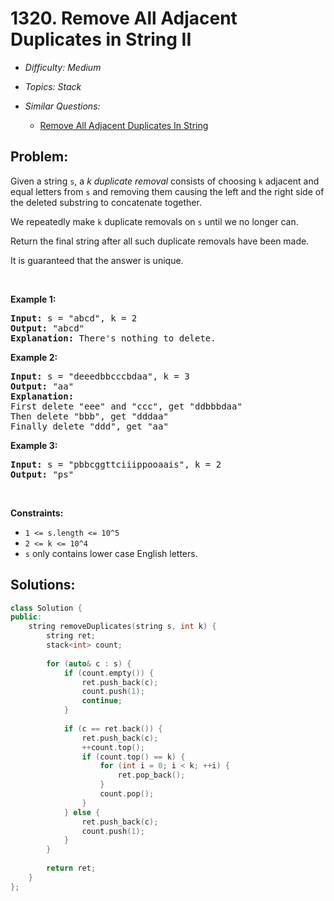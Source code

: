 # 1320. Remove All Adjacent Duplicates in String II

* *Difficulty: Medium*

* *Topics: Stack*

* *Similar Questions:*

  * [Remove All Adjacent Duplicates In String](remove-all-adjacent-duplicates-in-string.md)

## Problem:

<p>Given a string&nbsp;<code>s</code>, a <em>k</em>&nbsp;<em>duplicate removal</em>&nbsp;consists of choosing <code>k</code>&nbsp;adjacent and equal letters from&nbsp;<code>s</code> and removing&nbsp;them causing the left and the right side of the deleted substring to concatenate together.</p>

<p>We repeatedly make <code>k</code> duplicate removals on <code>s</code> until we no longer can.</p>

<p>Return the final string after all such duplicate removals have been made.</p>

<p>It is guaranteed that the answer is unique.</p>

<p>&nbsp;</p>
<p><strong>Example 1:</strong></p>

<pre>
<strong>Input:</strong> s = &quot;abcd&quot;, k = 2
<strong>Output:</strong> &quot;abcd&quot;
<strong>Explanation: </strong>There&#39;s nothing to delete.</pre>

<p><strong>Example 2:</strong></p>

<pre>
<strong>Input:</strong> s = &quot;deeedbbcccbdaa&quot;, k = 3
<strong>Output:</strong> &quot;aa&quot;
<strong>Explanation: 
</strong>First delete &quot;eee&quot; and &quot;ccc&quot;, get &quot;ddbbbdaa&quot;
Then delete &quot;bbb&quot;, get &quot;dddaa&quot;
Finally delete &quot;ddd&quot;, get &quot;aa&quot;</pre>

<p><strong>Example 3:</strong></p>

<pre>
<strong>Input:</strong> s = &quot;pbbcggttciiippooaais&quot;, k = 2
<strong>Output:</strong> &quot;ps&quot;
</pre>

<p>&nbsp;</p>
<p><strong>Constraints:</strong></p>

<ul>
	<li><code>1 &lt;= s.length &lt;= 10^5</code></li>
	<li><code>2 &lt;= k &lt;= 10^4</code></li>
	<li><code>s</code> only contains lower case English letters.</li>
</ul>

## Solutions:

```c++
class Solution {
public:
    string removeDuplicates(string s, int k) {
        string ret;
        stack<int> count;
        
        for (auto& c : s) {
            if (count.empty()) {
                ret.push_back(c);
                count.push(1);
                continue;
            } 
            
            if (c == ret.back()) {
                ret.push_back(c);
                ++count.top();
                if (count.top() == k) {
                    for (int i = 0; i < k; ++i) {
                        ret.pop_back();
                    }
                    count.pop();
                }
            } else {
                ret.push_back(c);
                count.push(1);
            }
        }
        
        return ret;
    }
};
```
